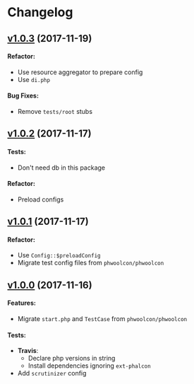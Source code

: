 # Changelog

## [v1.0.3](https://github.com/phwoolcon/test-starter/releases/tag/v1.0.3) (2017-11-19)
#### Refactor:
* Use resource aggregator to prepare config
* Use `di.php`
#### Bug Fixes:
* Remove `tests/root` stubs

## [v1.0.2](https://github.com/phwoolcon/test-starter/releases/tag/v1.0.2) (2017-11-17)
#### Tests:
* Don't need db in this package
#### Refactor:
* Preload configs

## [v1.0.1](https://github.com/phwoolcon/test-starter/releases/tag/v1.0.1) (2017-11-17)
#### Refactor:
* Use `Config::$preloadConfig`
* Migrate test config files from `phwoolcon/phwoolcon`

## [v1.0.0](https://github.com/phwoolcon/test-starter/releases/tag/v1.0.0) (2017-11-16)
#### Features:
* Migrate `start.php` and `TestCase` from `phwoolcon/phwoolcon`
#### Tests:
* **Travis**:
  - Declare php versions in string
  - Install dependencies ignoring `ext-phalcon`
* Add `scrutinizer` config
